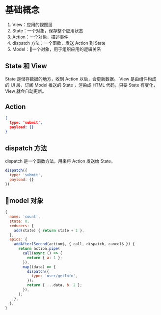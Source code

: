 # 基础概念

1. View：应用的视图层
2. State：一个对象，保存整个应用状态
3. Action：一个对象，描述事件
4. dispatch 方法：一个函数，发送 Action 到 State
5. Model：一个对象，用于组织应用的逻辑关系

## State 和 View

State 是储存数据的地方，收到 Action 以后，会更新数据。
View 是由组件构成的 UI 层，订阅 Model 推送的 State ，渲染成 HTML 代码，只要 State 有变化，View 就会自动更新。

## Action

```json
{
  type: 'submit',
  payload: {}
}
```
## dispatch 方法

dispatch 是一个函数方法，用来将 Action 发送给 State。

```javascript
dispatch({
  type: 'submit',
  payload: {}
})
```

## model 对象

```javascript
{
  name: 'count',
  state: 0,
  reducers: {
    add(state) { return state + 1 },
  },
  epics: {
    addAfter1Second(action$, { call, dispatch, cancel$ }) {
      return action.pipe(
        call(async () => {
          return { a: 1 };
        }),
        map((data) => {
          dispatch({
            type: 'user/getInfo',
          });
          return { ...data, b: 2 };
        }),
      );     
    },
  },
}
```
